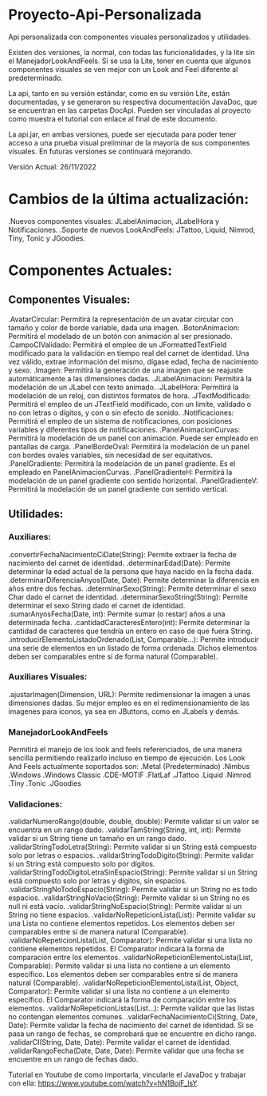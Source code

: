 # Proyecto-Api-Personalizada
Api personalizada con componentes visuales personalizados y utilidades.

Existen dos versiones, la normal, con todas las funcionalidades, y la lite
sin el ManejadorLookAndFeels. Si se usa la Lite, tener en cuenta que 
algunos componentes visuales se ven mejor con un Look and Feel diferente
al predeterminado.

La api, tanto en su versión estándar, como en su versión Lite, están documentadas,
y se generaron su respectiva documentación JavaDoc, que se encuentran en las carpetas
DocApi. Pueden ser vinculadas al proyecto como muestra el tutorial con enlace al final de este documento.

La api.jar, en ambas versiones, puede ser ejecutada para poder tener acceso a una prueba visual preliminar
de la mayoría de sus componentes visuales. En futuras versiones se continuará mejorando.

Versión Actual: 26/11/2022
<h1>Cambios de la última actualización:</h1>
.Nuevos componentes visuales: JLabelAnimacion, JLabelHora y Notificaciones.
.Soporte de nuevos LookAndFeels: JTattoo, Liquid, Nimrod, Tiny, Tonic y JGoodies.

<h1>Componentes Actuales:</h1>
<h2>Componentes Visuales:</h2>
.AvatarCircular: Permitirá la representación de un avatar circular con tamaño y color de borde variable, 
dada una imagen.
.BotonAnimacion: Permitirá el modelado de un botón con animación al ser presionado.
.CampoCIValidado: Permitirá el empleo de un JFormattedTextField modificado para la validación
en tiempo real del carnet de identidad. Una vez válido, extrae información del mismo, dígase edad, 
fecha de nacimiento y sexo. 
.Imagen: Permitirá la generación de una imagen que se reajuste automáticamente a las dimensiones dadas.
.JLabelAnimacion: Permitirá la modelación de un JLabel con texto animado.
.JLabelHora: Permitirá la modelación de un reloj, con distintos formatos de hora.
.JTextModificado: Permitirá el empleo de un JTextField modificado, con un límite, validado o no con letras o dígitos,
y con o sin efecto de sonido.
.Notificaciones: Permitirá el empleo de un sistema de notificaciones, con posiciones variables y diferentes tipos 
de notificaciones.
.PanelAnimacionCurvas: Permitirá la modelación de un panel con animación. Puede ser empleado en pantallas de carga.
.PanelBordeOval: Permitirá la modelación de un panel con bordes ovales variables, sin necesidad de ser equitativos.
.PanelGradiente: Permitirá la modelación de un panel gradiente. Es el empleado en PanelAnimacionCurvas.
.PanelGradienteH: Permitirá la modelación de un panel gradiente con sentido horizontal.
.PanelGradienteV: Permitirá la modelación de un panel gradiente con sentido vertical.

<h2>Utilidades:</h2>
<h3>Auxiliares:</h3>
.convertirFechaNacimientoCiDate(String): Permite extraer la fecha de nacimiento del carnet de identidad.
.determinarEdad(Date): Permite determinar la edad actual de la persona que haya nacido en la fecha dada.
.determinarDiferenciaAnyos(Date, Date): Permite determinar la diferencia en años entre dos fechas.
.determinarSexo(String): Permite determinar el sexo Char dado el carnet de identidad.
.determinarSexoString(String): Permite determinar el sexo String dado el carnet de identidad.
.sumarAnyosFecha(Date, int): Permite sumar (o restar) años a una determinada fecha.
.cantidadCaracteresEntero(int): Permite determinar la cantidad de caracteres que tendría un entero
en caso de que fuera String.
.introducirElementoListadoOrdenado(List, Comparable...): Permite introducir una serie de elementos en 
un listado de forma ordenada. Dichos elementos deben ser comparables entre sí de forma natural (Comparable).

<h3>Auxiliares Visuales:</h3>
.ajustarImagen(Dimension, URL): Permite redimensionar la imagen a unas dimensiones dadas. Su mejor empleo
es en el redimensionamiento de las imagenes para iconos, ya sea en JButtons, como en JLabels y demás.

<h3>ManejadorLookAndFeels</h3>
Permitirá el manejo de los look and feels referenciados, de una manera sencilla permitiendo
realizarlo incluso en tiempo de ejecución. 
Los Look And Feels actualmente soportados son:
.Metal (Predeterminado)
.Nimbus
.Windows
.Windows Classic
.CDE-MOTIF
.FlatLaf
.JTattoo
.Liquid
.Nimrod
.Tiny
.Tonic
.JGoodies

<h3>Validaciones:</h3>
.validarNumeroRango(double, double, double): Permite validar si un valor se encuentra en un rango dado.
.validarTamString(String, int, int): Permite validar si un String tiene un tamaño en un rango dado.
.validarStringTodoLetra(String): Permite validar si un String está compuesto solo por letras o espacios.
.validarStringTodoDigito(String): Permite validar si un String está compuesto solo por dígitos.
.validarStringTodoDigitoLetraSinEspacio(String): Permite validar si un String está compuesto solo por letras
y dígitos, sin espacios.
.validarStringNoTodoEspacio(String): Permite validar si un String no es todo espacios.
.validarStringNoVacio(String): Permite validar si un String no es null ni está vacío.
.validarStringNoEspacio(String): Permite validar si un String no tiene espacios.
.validarNoRepeticionLista(List): Permite validar su una Lista no contiene elementos repetidos. Los elementos deben ser comparables
entre sí de manera natural (Comparable).
.validarNoRepeticionLista(List, Comparator): Permite validar si una lista no contiene elementos repetidos. El Comparator indicará
la forma de comparación entre los elementos.
.validarNoRepeticionElementoLista(List, Comparable): Permite validar si una lista no contiene a un elemento específico. Los elementos
deben ser comparables entre sí de manera natural (Comparable).
.validarNoRepeticionElementoLista(List, Object, Comparator): Permite validar si una lista no contiene a un elemento específico. El Comparator 
indicará la forma de comparación entre los elementos.
.validarNoRepeticionListas(List...): Permite validar que las listas no contengan elementos comunes.
.validarFechaNacimientoCi(String, Date, Date): Permite validar la fecha de nacimiento del carnet de identidad. Si se pasa un rango de fechas,
se comprobará que se encuentre en dicho rango.
.validarCI(String, Date, Date): Permite validar el carnet de identidad.
.validarRangoFecha(Date, Date, Date): Permite validar que una fecha se encuentre en un rango de fechas dado.



Tutorial en Youtube de como importarla, vincularle el JavaDoc y trabajar con
ella: https://www.youtube.com/watch?v=hN1BojF_lsY.
